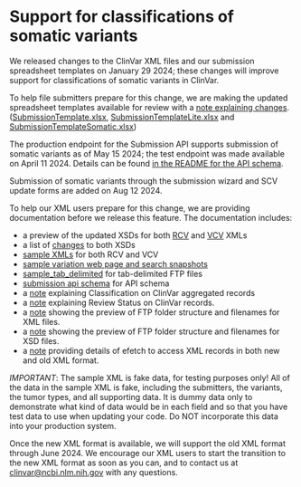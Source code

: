 # Support for classifications of somatic variants

We released changes to the ClinVar XML files and our submission spreadsheet templates on January 29 2024; these changes will improve support for classifications of somatic variants in ClinVar.

To help file submitters prepare for this change, we are making the updated spreadsheet templates available for review with a [note explaining changes](submission_templates/README.md).
([SubmissionTemplate.xlsx](submission_templates/SubmissionTemplate.xlsx), [SubmissionTemplateLite.xlsx](submission_templates/SubmissionTemplateLite.xlsx) and [SubmissionTemplateSomatic.xlsx](submission_templates/SubmissionTemplateSomatic.xlsx))

The production endpoint for the Submission API supports submission of somatic variants as of May 15 2024; the test endpoint was made available on April 11 2024. Details can be found [in the README for the API schema](submission_api_schema/README.md).

Submission of somatic variants through the submission wizard and SCV update forms are added on Aug 12 2024.

To help our XML users prepare for this change, we are providing documentation before we release this feature. The documentation includes:
- a preview of the updated XSDs for both [RCV](xsds_preview/clinvar_public.xsd) and [VCV](xsds_preview/variation_archive.xsd) XMLs
- a list of [changes](xsds_preview/xsd_change_highlights.xlsx) to both XSDs 
- [sample XMLs](sample_xmls/) for both RCV and VCV
- [sample variation web page and search snapshots](sample_web_snapshots/)
- [sample_tab_delimited](sample_tab_delimited/) for tab-delimited FTP files
- [submission api schema](submission_api_schema/) for API schema
- a [note](ClassificationOnClinVar.md) explaining Classification on ClinVar aggregated records
- a [note](ReviewStatus.md) explaining Review Status on ClinVar records.
- a [note](FTPSiteXmlChanges.md) showing the preview of FTP folder structure and filenames for XML files.
- a [note](FTPSiteXsdChanges.md) showing the preview of FTP folder structure and filenames for XSD files.
- a [note](E-utilities.md) providing details of efetch to access XML records in both new and old XML format.

*IMPORTANT*: The sample XML is fake data, for testing purposes only! All of the data in the sample XML is fake, including the submitters, the variants, the tumor types, and all supporting data. It is dummy data only to demonstrate what kind of data would be in each field and so that you have test data to use when updating your code. Do NOT incorporate this data into your production system.

Once the new XML format is available, we will support the old XML format through June 2024. We encourage our XML users to start the transition to the new XML format as soon as you can, and to contact us at clinvar@ncbi.nlm.nih.gov with any questions.
